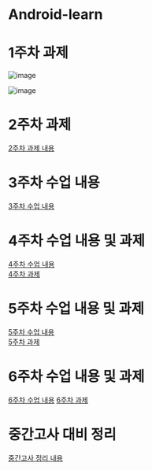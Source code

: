 Android-learn
==============

# 1주차 과제

![image](https://github.com/user-attachments/assets/031fccaf-3a61-409d-98ba-824c0935b08e)

![image](https://github.com/user-attachments/assets/28316b64-4819-4532-b546-4f2a49537892)


# 2주차 과제

[2주차 과제 내용](https://github.com/Park-M-S/SG-Android/blob/main/2%EC%A3%BC%EC%B0%A8%20%EA%B3%BC%EC%A0%9C.md)


# 3주차 수업 내용
[3주차 수업 내용](https://github.com/Park-M-S/SG-Android/blob/main/3%EC%A3%BC%EC%B0%A8%20%EC%88%98%EC%97%85%EB%82%B4%EC%9A%A9.md)

# 4주차 수업 내용 및 과제
[4주차 수업 내용](https://github.com/Park-M-S/SG-Android/blob/main/4%EC%A3%BC%EC%B0%A8%20%EC%88%98%EC%97%85%20%EB%82%B4%EC%9A%A9.md)<br/>
[4주차 과제](https://github.com/Park-M-S/SG-Android/blob/main/4%EC%A3%BC%EC%B0%A8%20%EA%B3%BC%EC%A0%9C.md)

# 5주차 수업 내용 및 과제
[5주차 수업 내용](https://github.com/Park-M-S/Android-learn/blob/main/5%EC%A3%BC%EC%B0%A8%20%EC%88%98%EC%97%85%20%EB%82%B4%EC%9A%A9.md)</br>
[5주차 과제](https://github.com/Park-M-S/Android-learn/blob/main/5%EC%A3%BC%EC%B0%A8%20%EA%B3%BC%EC%A0%9C.md)

# 6주차 수업 내용 및 과제
[6주차 수업 내용](https://github.com/Park-M-S/Android-learn/blob/main/6%EC%A3%BC%EC%B0%A8%20%EC%88%98%EC%97%85%20%EB%82%B4%EC%9A%A9.md)
[6주차 과제](https://github.com/Park-M-S/Android-learn/blob/main/6%EC%A3%BC%EC%B0%A8%20%EA%B3%BC%EC%A0%9C.md)
# 중간고사 대비 정리
[중간고사 정리 내용](https://github.com/Park-M-S/Android-learn/blob/main/%EC%A4%91%EA%B0%84%EA%B3%A0%EC%82%AC%20%EC%A0%95%EB%A6%AC.md)
